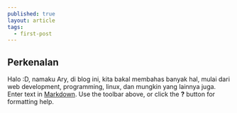 ```yaml
---
published: true
layout: article
tags:
  - first-post
---
```

## Perkenalan
Halo :D, namaku Ary, di blog ini, kita bakal membahas banyak hal, mulai dari web development, programming, linux, dan mungkin yang lainnya juga.
Enter text in [Markdown](http://daringfireball.net/projects/markdown/). Use the toolbar above, or click the **?** button for formatting help.
